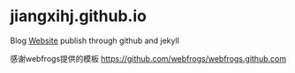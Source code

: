jiangxihj.github.io
===================

Blog [Website](jiangxihj.github.io) publish through github and jekyll


感谢webfrogs提供的模板 https://github.com/webfrogs/webfrogs.github.com

